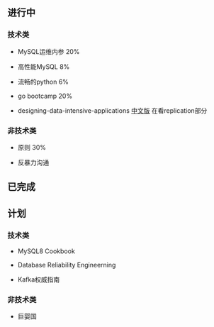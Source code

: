## 进行中

### 技术类
- MySQL运维内参  20%

- 高性能MySQL  8%

- 流畅的python 6% 

- go bootcamp  20%

- designing-data-intensive-applications  [中文版](https://github.com/Vonng/ddia)  在看replication部分

### 非技术类
- 原则  30%

- 反暴力沟通 

## 已完成

## 计划

### 技术类
- MySQL8 Cookbook

- Database Reliability Engineerning

- Kafka权威指南

### 非技术类
- 巨婴国


